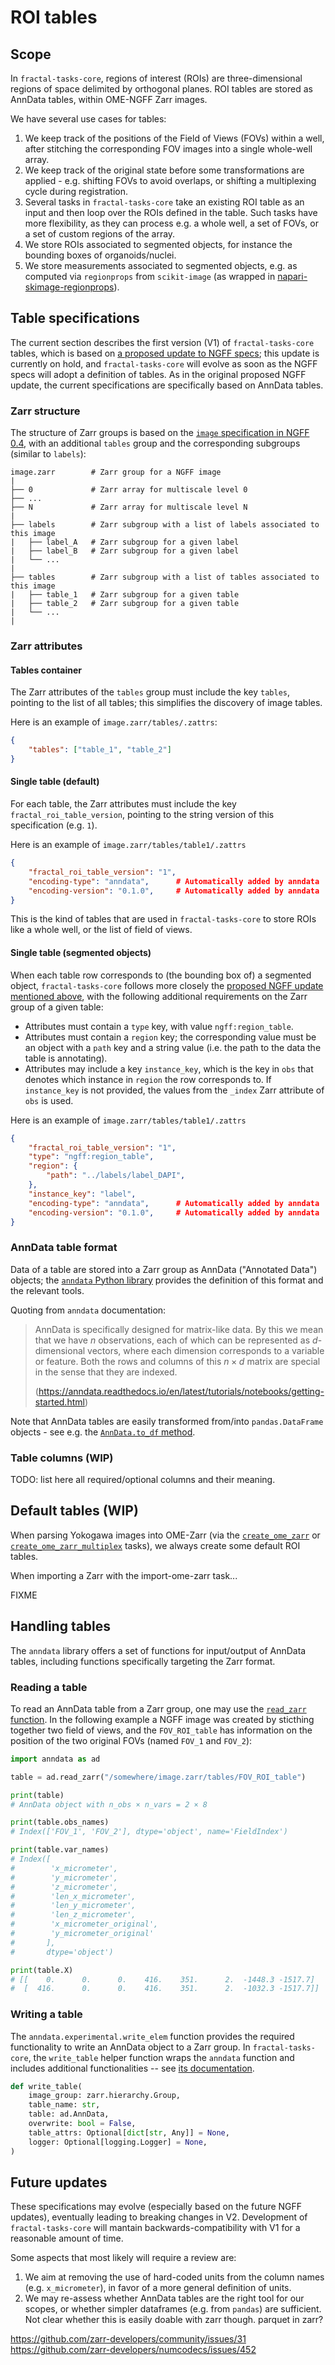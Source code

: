 # ROI tables

## Scope

In `fractal-tasks-core`, regions of interest (ROIs) are three-dimensional
regions of space delimited by orthogonal planes. ROI tables are stored as
AnnData tables, within OME-NGFF Zarr images.

We have several use cases for tables:

1. We keep track of the positions of the Field of Views (FOVs) within a well, after stitching the corresponding FOV images into a single whole-well array.
2. We keep track of the original state before some transformations are applied - e.g. shifting FOVs to avoid overlaps, or shifting a multiplexing cycle during registration.
3. Several tasks in `fractal-tasks-core` take an existing ROI table as an input and then loop over the ROIs defined in the table. Such tasks have more flexibility, as they can process e.g. a whole well, a set of FOVs, or a set of custom regions of the array.
4. We store ROIs associated to segmented objects, for instance the bounding boxes of organoids/nuclei.
5. We store measurements associated to segmented objects, e.g. as computed via `regionprops` from `scikit-image` (as wrapped in [napari-skimage-regionprops](https://github.com/haesleinhuepf/napari-skimage-regionprops)).


## Table specifications

The current section describes the first version (V1) of `fractal-tasks-core`
tables, which is based on [a proposed update to NGFF
specs](https://github.com/ome/ngff/pull/64); this update is currently on hold,
and `fractal-tasks-core` will evolve as soon as the NGFF specs will adopt a
definition of tables.
As in the original proposed NGFF update, the current specifications are
specifically based on AnnData tables.

### Zarr structure

The structure of Zarr groups is based on the [`image` specification in NGFF 0.4](https://ngff.openmicroscopy.org/0.4/index.html#image-layout), with an additional `tables` group and the corresponding subgroups (similar to `labels`):
```
image.zarr        # Zarr group for a NGFF image
|
├── 0             # Zarr array for multiscale level 0
├── ...
├── N             # Zarr array for multiscale level N
|
├── labels        # Zarr subgroup with a list of labels associated to this image
|   ├── label_A   # Zarr subgroup for a given label
|   ├── label_B   # Zarr subgroup for a given label
|   └── ...
|
├── tables        # Zarr subgroup with a list of tables associated to this image
|   ├── table_1   # Zarr subgroup for a given table
|   ├── table_2   # Zarr subgroup for a given table
|   └── ...
|

```

### Zarr attributes

#### Tables container

The Zarr attributes of the `tables` group must include the key `tables`,
pointing to the list of all tables; this simplifies the discovery of image
tables.

Here is an example of `image.zarr/tables/.zattrs`:
```json
{
    "tables": ["table_1", "table_2"]
}
```

#### Single table (default)

For each table, the Zarr attributes must include the key
`fractal_roi_table_version`, pointing to the string version of this
specification (e.g. `1`).

Here is an example of `image.zarr/tables/table1/.zattrs`
```json
{
    "fractal_roi_table_version": "1",
    "encoding-type": "anndata",      # Automatically added by anndata
    "encoding-version": "0.1.0",     # Automatically added by anndata
}
```

This is the kind of tables that are used in `fractal-tasks-core` to store ROIs
like a whole well, or the list of field of views.

#### Single table (segmented objects)

When each table row corresponds to (the bounding box of) a segmented object,
`fractal-tasks-core` follows more closely the [proposed NGFF update mentioned
above](https://github.com/ome/ngff/pull/64), with the following additional
requirements on the Zarr group of a given table:

* Attributes must contain a `type` key, with value `ngff:region_table`.
* Attributes must contain a `region` key; the corresponding value must be an
  object with a `path` key and a string value (i.e. the path to the data the
  table is annotating).
* Attributes may include a key `instance_key`, which is the key in `obs` that
  denotes which instance in `region` the row corresponds to. If `instance_key`
  is not provided, the values from the `_index` Zarr attribute of `obs` is used.

Here is an example of `image.zarr/tables/table1/.zattrs`
```json
{
    "fractal_roi_table_version": "1",
    "type": "ngff:region_table",
    "region": {
        "path": "../labels/label_DAPI",
    },
    "instance_key": "label",
    "encoding-type": "anndata",      # Automatically added by anndata
    "encoding-version": "0.1.0",     # Automatically added by anndata
}
```

### AnnData table format

Data of a table are stored into a Zarr group as AnnData ("Annotated Data")
objects; the [`anndata` Python library](https://anndata.readthedocs.io) provides the
definition of this format and the relevant tools.

Quoting from `anndata` documentation:

> AnnData is specifically designed for matrix-like data. By this we mean that
> we have $n$ observations, each of which can be represented as $d$-dimensional
> vectors, where each dimension corresponds to a variable or feature. Both the
> rows and columns of this $n \times d$ matrix are special in the sense that
> they are indexed.
>
> (https://anndata.readthedocs.io/en/latest/tutorials/notebooks/getting-started.html)

Note that AnnData tables are easily transformed from/into `pandas.DataFrame`
objects - see e.g. the [`AnnData.to_df`
method](https://anndata.readthedocs.io/en/latest/generated/anndata.AnnData.to_df.html#anndata.AnnData.to_df).

### Table columns (WIP)

TODO: list here all required/optional columns and their meaning.

## Default tables (WIP)

When parsing Yokogawa images into OME-Zarr (via the
[`create_ome_zarr`](../reference/fractal_tasks_core/tasks/create_ome_zarr/#fractal_tasks_core.tasks.create_ome_zarr.create_ome_zarr)
or
[`create_ome_zarr_multiplex`](../reference/fractal_tasks_core/tasks/create_ome_zarr_multiplex/#fractal_tasks_core.tasks.create_ome_zarr_multiplex.create_ome_zarr_multiplex)
tasks), we always create some default ROI tables.

When importing a Zarr with the import-ome-zarr task...

FIXME

## Handling tables

The `anndata` library offers a set of functions for input/output of AnnData
tables, including functions specifically targeting the Zarr format.

### Reading a table

To read an AnnData table from a Zarr group, one may use the [`read_zarr`
function](https://anndata.readthedocs.io/en/latest/generated/anndata.read_zarr.html).
In the following example a NGFF image was created by sticthing together two
field of views, and the `FOV_ROI_table` has information on the position of the
two original FOVs (named `FOV_1` and `FOV_2`):
```python
import anndata as ad

table = ad.read_zarr("/somewhere/image.zarr/tables/FOV_ROI_table")

print(table)
# AnnData object with n_obs × n_vars = 2 × 8

print(table.obs_names)
# Index(['FOV_1', 'FOV_2'], dtype='object', name='FieldIndex')

print(table.var_names)
# Index([
#        'x_micrometer',
#        'y_micrometer',
#        'z_micrometer',
#        'len_x_micrometer',
#        'len_y_micrometer',
#        'len_z_micrometer',
#        'x_micrometer_original',
#        'y_micrometer_original'
#       ],
#       dtype='object')

print(table.X)
# [[    0.      0.      0.    416.    351.      2.  -1448.3 -1517.7]
#  [  416.      0.      0.    416.    351.      2.  -1032.3 -1517.7]]
```

### Writing a table

The `anndata.experimental.write_elem` function provides the required
functionality to write an AnnData object to a Zarr group. In
`fractal-tasks-core`, the `write_table` helper function wraps the `anndata`
function and includes additional functionalities -- see [its
documentation](../reference/fractal_tasks_core/lib_write/#fractal_tasks_core.lib_write.write_table).


```python
def write_table(
    image_group: zarr.hierarchy.Group,
    table_name: str,
    table: ad.AnnData,
    overwrite: bool = False,
    table_attrs: Optional[dict[str, Any]] = None,
    logger: Optional[logging.Logger] = None,
)
```


## Future updates

These specifications may evolve (especially based on the future NGFF updates), eventually leading to breaking changes in V2.
Development of `fractal-tasks-core` will mantain backwards-compatibility with V1 for a reasonable amount of time.

Some aspects that most likely will require a review are:

1. We aim at removing the use of hard-coded units from the column names (e.g. `x_micrometer`), in favor of a more general definition of units.
2. We may re-assess whether AnnData tables are the right tool for our scopes, or whether simpler dataframes (e.g. from `pandas`) are sufficient. Not clear whether this is easily doable with zarr though.
parquet in zarr?

https://github.com/zarr-developers/community/issues/31
https://github.com/zarr-developers/numcodecs/issues/452
